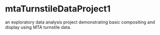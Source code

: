 # mtaTurnstileDataProject1
an exploratory data analysis project demonstrating basic compositing and display using MTA turnstile data.
